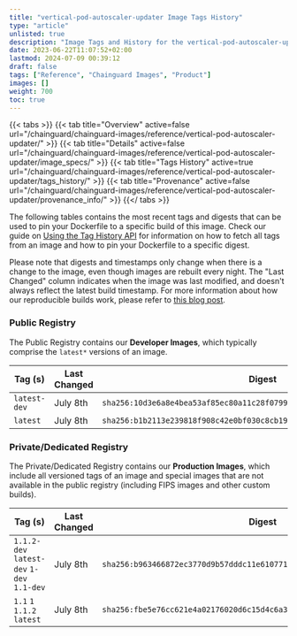```yaml
---
title: "vertical-pod-autoscaler-updater Image Tags History"
type: "article"
unlisted: true
description: "Image Tags and History for the vertical-pod-autoscaler-updater Chainguard Image"
date: 2023-06-22T11:07:52+02:00
lastmod: 2024-07-09 00:39:12
draft: false
tags: ["Reference", "Chainguard Images", "Product"]
images: []
weight: 700
toc: true
---
```


{{< tabs >}}
{{< tab title="Overview" active=false url="/chainguard/chainguard-images/reference/vertical-pod-autoscaler-updater/" >}}
{{< tab title="Details" active=false url="/chainguard/chainguard-images/reference/vertical-pod-autoscaler-updater/image_specs/" >}}
{{< tab title="Tags History" active=true url="/chainguard/chainguard-images/reference/vertical-pod-autoscaler-updater/tags_history/" >}}
{{< tab title="Provenance" active=false url="/chainguard/chainguard-images/reference/vertical-pod-autoscaler-updater/provenance_info/" >}}
{{</ tabs >}}

The following tables contains the most recent tags and digests that can be used to pin your Dockerfile to a specific build of this image. Check our guide on [Using the Tag History API](/chainguard/chainguard-images/using-the-tag-history-api/) for information on how to fetch all tags from an image and how to pin your Dockerfile to a specific digest.

Please note that digests and timestamps only change when there is a change to the image, even though images are rebuilt every night. The "Last Changed" column indicates when the image was last modified, and doesn't always reflect the latest build timestamp. For more information about how our reproducible builds work, please refer to [this blog post](https://www.chainguard.dev/unchained/reproducing-chainguards-reproducible-image-builds).

### Public Registry
The Public Registry contains our **Developer Images**, which typically comprise the `latest*` versions of an image.

| Tag (s)       | Last Changed | Digest                                                                    |
|---------------|--------------|---------------------------------------------------------------------------|
|  `latest-dev` | July 8th     | `sha256:10d3e6a8e4bea53af85ec80a11c28f0799739d8474b51f1fc781f8ffa0dfec68` |
|  `latest`     | July 8th     | `sha256:b1b2113e239818f908c42e0bf030c8cb194e8808727757f78fe218d984201578` |


### Private/Dedicated Registry
The Private/Dedicated Registry contains our **Production Images**, which include all versioned tags of an image and special images that are not available in the public registry (including FIPS images and other custom builds).

| Tag (s)                                     | Last Changed | Digest                                                                    |
|---------------------------------------------|--------------|---------------------------------------------------------------------------|
|  `1.1.2-dev` `latest-dev` `1-dev` `1.1-dev` | July 8th     | `sha256:b963466872ec3770d9b57dddc11e6107715b681d6518aabb68fbe15e6d196634` |
|  `1.1` `1` `1.1.2` `latest`                 | July 8th     | `sha256:fbe5e76cc621e4a02176020d6c15d4c6a3c5e5ea0b9e0306c3aa3c0e671793bd` |

